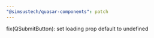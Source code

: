 ```yaml
---
"@simsustech/quasar-components": patch
---
```


fix(QSubmitButton): set loading prop default to undefined
